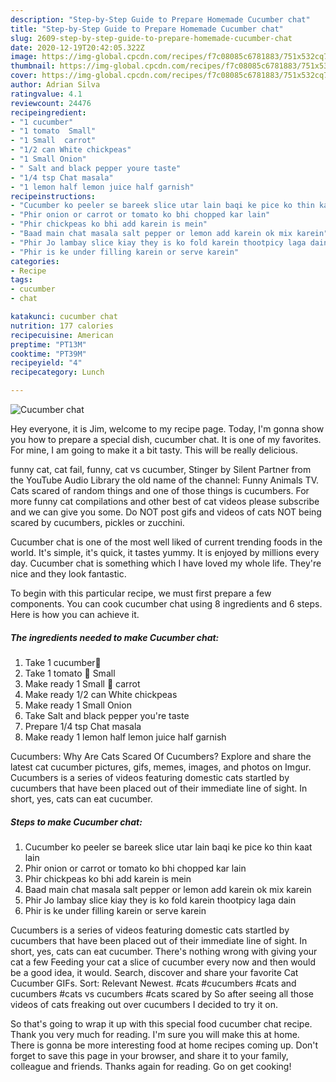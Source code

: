 ```yaml
---
description: "Step-by-Step Guide to Prepare Homemade Cucumber chat"
title: "Step-by-Step Guide to Prepare Homemade Cucumber chat"
slug: 2609-step-by-step-guide-to-prepare-homemade-cucumber-chat
date: 2020-12-19T20:42:05.322Z
image: https://img-global.cpcdn.com/recipes/f7c08085c6781883/751x532cq70/cucumber-chat-recipe-main-photo.jpg
thumbnail: https://img-global.cpcdn.com/recipes/f7c08085c6781883/751x532cq70/cucumber-chat-recipe-main-photo.jpg
cover: https://img-global.cpcdn.com/recipes/f7c08085c6781883/751x532cq70/cucumber-chat-recipe-main-photo.jpg
author: Adrian Silva
ratingvalue: 4.1
reviewcount: 24476
recipeingredient:
- "1 cucumber"
- "1 tomato  Small"
- "1 Small  carrot"
- "1/2 can White chickpeas"
- "1 Small Onion"
- " Salt and black pepper youre taste"
- "1/4 tsp Chat masala"
- "1 lemon half lemon juice half garnish"
recipeinstructions:
- "Cucumber ko peeler se bareek slice utar lain baqi ke pice ko thin kaat lain"
- "Phir onion or carrot or tomato ko bhi chopped kar lain"
- "Phir chickpeas ko bhi add karein is mein"
- "Baad main chat masala salt pepper or lemon add karein ok mix karein"
- "Phir Jo lambay slice kiay they is ko fold karein thootpicy laga dain"
- "Phir is ke under filling karein or serve karein"
categories:
- Recipe
tags:
- cucumber
- chat

katakunci: cucumber chat 
nutrition: 177 calories
recipecuisine: American
preptime: "PT13M"
cooktime: "PT39M"
recipeyield: "4"
recipecategory: Lunch

---
```



![Cucumber chat](https://img-global.cpcdn.com/recipes/f7c08085c6781883/751x532cq70/cucumber-chat-recipe-main-photo.jpg)

Hey everyone, it is Jim, welcome to my recipe page. Today, I'm gonna show you how to prepare a special dish, cucumber chat. It is one of my favorites. For mine, I am going to make it a bit tasty. This will be really delicious.

funny cat, cat fail, funny, cat vs cucumber, Stinger by Silent Partner from the YouTube Audio Library the old name of the channel: Funny Animals TV. Cats scared of random things and one of those things is cucumbers. For more funny cat compilations and other best of cat videos please subscribe and we can give you some. Do NOT post gifs and videos of cats NOT being scared by cucumbers, pickles or zucchini.

Cucumber chat is one of the most well liked of current trending foods in the world. It's simple, it's quick, it tastes yummy. It is enjoyed by millions every day. Cucumber chat is something which I have loved my whole life. They're nice and they look fantastic.


To begin with this particular recipe, we must first prepare a few components. You can cook cucumber chat using 8 ingredients and 6 steps. Here is how you can achieve it.

<!--inarticleads1-->

##### The ingredients needed to make Cucumber chat:

1. Take 1 cucumber🥒
1. Take 1 tomato 🍅 Small
1. Make ready 1 Small 🥕 carrot
1. Make ready 1/2 can White chickpeas
1. Make ready 1 Small Onion
1. Take  Salt and black pepper you&#39;re taste
1. Prepare 1/4 tsp Chat masala
1. Make ready 1 lemon half lemon juice half garnish


Cucumbers: Why Are Cats Scared Of Cucumbers? Explore and share the latest cat cucumber pictures, gifs, memes, images, and photos on Imgur. Cucumbers is a series of videos featuring domestic cats startled by cucumbers that have been placed out of their immediate line of sight. In short, yes, cats can eat cucumber. 

<!--inarticleads2-->

##### Steps to make Cucumber chat:

1. Cucumber ko peeler se bareek slice utar lain baqi ke pice ko thin kaat lain
1. Phir onion or carrot or tomato ko bhi chopped kar lain
1. Phir chickpeas ko bhi add karein is mein
1. Baad main chat masala salt pepper or lemon add karein ok mix karein
1. Phir Jo lambay slice kiay they is ko fold karein thootpicy laga dain
1. Phir is ke under filling karein or serve karein


Cucumbers is a series of videos featuring domestic cats startled by cucumbers that have been placed out of their immediate line of sight. In short, yes, cats can eat cucumber. There&#39;s nothing wrong with giving your cat a few Feeding your cat a slice of cucumber every now and then would be a good idea, it would. Search, discover and share your favorite Cat Cucumber GIFs. Sort: Relevant Newest. #cats #cucumbers #cats and cucumbers #cats vs cucumbers #cats scared by So after seeing all those videos of cats freaking out over cucumbers I decided to try it on. 

So that's going to wrap it up with this special food cucumber chat recipe. Thank you very much for reading. I'm sure you will make this at home. There is gonna be more interesting food at home recipes coming up. Don't forget to save this page in your browser, and share it to your family, colleague and friends. Thanks again for reading. Go on get cooking!
